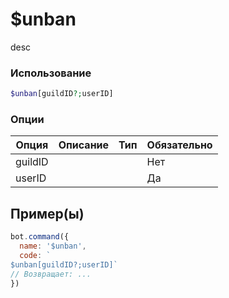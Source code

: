 # $unban
desc
### Использование
```php
$unban[guildID?;userID]
```

### Опции

| Опция | Описание | Тип | Обязательно |
|--------|-------------|------|----------|
| guildID |  |  | Нет | 
| userID |  |  | Да | 
## Пример(ы)

```javascript
bot.command({
  name: '$unban',
  code: `
$unban[guildID?;userID]`
// Возвращает: ...
})
```